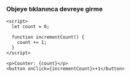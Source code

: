 ### Objeye tıklanınca devreye girme

```svelte
<script>
  let count = 0;

  function incrementCount() {
    count += 1;
  }
</script>

<p>Counter: {count}</p>
<button onClick={incrementCount}>+1</button>
```